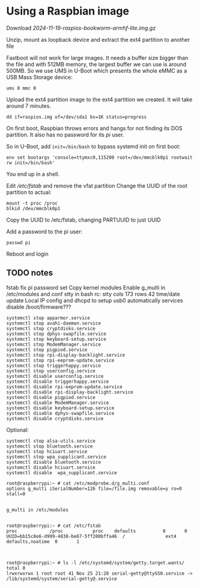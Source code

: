 # Using a Raspbian image

Download *2024-11-19-raspios-bookworm-armhf-lite.img.gz*

Unzip, mount as loopback device and extract the ext4 partition to another file

Fastboot will not work for large images. It needs a buffer size bigger than the file and with 512MB memory, the largest buffer we can use is around 500MB. 
So we use UMS in U-Boot which presents the whole eMMC as a USB Mass Storage device:

`ums 0 mmc 0`

Upload the ext4 partition image to the ext4 partition we created. It will take around 7 minutes.

`dd if=raspios.img of=/dev/sda1 bs=1K status=progress`

On first boot, Raspbian throws errors and hangs for not finding its DOS partition. It also has no password for its *pi* user.

So in U-Boot, add `init=/bin/bash` to bypass systemd init on first boot:

`env set bootargs 'console=ttymxc0,115200 root=/dev/mmcblk0p1 rootwait rw init=/bin/bash'`

You end up in a shell.

Edit */etc/fstab* and remove the vfat partition
Change the UUID of the root partition to actual:

```
mount -t proc /proc
blkid /dev/mmcblk0p1
```

Copy the UUID to /etc/fstab, changing PARTUUID to just UUID

Add a password to the pi user:

`passwd pi`

Reboot and login

## TODO notes

fstab fix
pi password set
Copy kernel modules
Enable g_multi in /etc/modules and conf
stty in bash rc: stty  cols 173 rows 42
time/date update
Local IP config and dhcpd to setup usb0 automatically
services disable
/boot/firmware???

```
systemctl stop apparmor.service
systemctl stop avahi-daemon.service
systemctl stop cryptdisks.service
systemctl stop dphys-swapfile.service
systemctl stop keyboard-setup.service
systemctl stop ModemManager.service
systemctl stop pigpiod.service
systemctl stop rpi-display-backlight.service
systemctl stop rpi-eeprom-update.service
systemctl stop triggerhappy.service
systemctl stop userconfig.service
systemctl disable userconfig.service
systemctl disable triggerhappy.service
systemctl disable rpi-eeprom-update.service
systemctl disable rpi-display-backlight.service
systemctl disable pigpiod.service
systemctl disable ModemManager.service
systemctl disable keyboard-setup.service
systemctl disable dphys-swapfile.service
systemctl disable cryptdisks.service
```

Optional:
```
systemctl stop alsa-utils.service
systemctl stop bluetooth.service
systemctl stop hciuart.service
systemctl stop wpa_supplicant.service
systemctl disable bluetooth.service
systemctl disable hciuart.service
systemctl disable  wpa_supplicant.service
```

```
root@raspberrypi:~ # cat /etc/modprobe.d/g_multi.conf
options g_multi iSerialNumber=126 file=/file.img removable=y ro=0 stall=0


g_multi in /etc/modules


root@raspberrypi:~ # cat /etc/fstab
proc            /proc           proc    defaults          0       0
UUID=bb15c8e6-d999-4838-be67-5ff200bffa46  /               ext4    defaults,noatime  0       1



root@raspberrypi:~ # ls -l /etc/systemd/system/getty.target.wants/
total 0
lrwxrwxrwx 1 root root 41 Nov 25 21:28 serial-getty@ttyGS0.service -> /lib/systemd/system/serial-getty@.service


